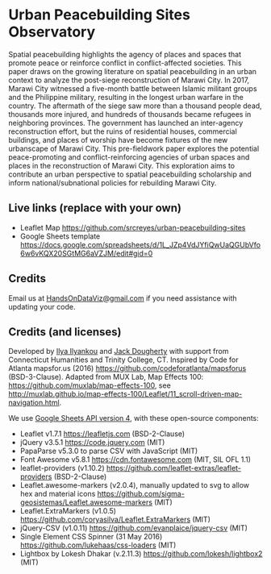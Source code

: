 # Urban Peacebuilding Sites Observatory

Spatial peacebuilding highlights the agency of places and spaces that promote peace or reinforce conflict in conflict-affected societies. This paper draws on the growing literature on spatial peacebuilding in an urban context to analyze the post-siege reconstruction of Marawi City. In 2017, Marawi City witnessed a five-month battle between Islamic militant groups and the Philippine military, resulting in the longest urban warfare in the country. The aftermath of the siege saw more than a thousand people dead, thousands more injured, and hundreds of thousands became refugees in neighboring provinces. The government has launched an inter-agency reconstruction effort, but the ruins of residential houses, commercial buildings, and places of worship have become fixtures of the new urbanscape of Marawi City. This pre-fieldwork paper explores the potential peace-promoting and conflict-reinforcing agencies of urban spaces and places in the reconstruction of Marawi City. This exploration aims to contribute an urban perspective to spatial peacebuilding scholarship and inform national/subnational policies for rebuilding Marawi City.

## Live links (replace with your own)
- Leaflet Map https://github.com/srcreyes/urban-peacebuilding-sites
- Google Sheets template https://docs.google.com/spreadsheets/d/1L_JZp4VdJYfiQwUaQGUbVfo6w6vKQX20SGtMG6aVZJM/edit#gid=0

## Credits

Email us at [HandsOnDataViz@gmail.com](handsondataviz@gmail.com) if you need assistance with updating your code.

## Credits (and licenses)
Developed by [Ilya Ilyankou](https://github.com/ilyankou) and [Jack Dougherty](https://github.com/jackdougherty) with support from Connecticut Humanities and Trinity College, CT. Inspired by Code for Atlanta mapsfor.us (2016) https://github.com/codeforatlanta/mapsforus (BSD-3-Clause). Adapted from MUX Lab, Map Effects 100: https://github.com/muxlab/map-effects-100, see http://muxlab.github.io/map-effects-100/Leaflet/11_scroll-driven-map-navigation.html.

We use [Google Sheets API version 4](https://developers.google.com/sheets/api), with these open-source components:

- Leaflet v1.7.1 https://leafletjs.com (BSD-2-Clause)
- jQuery v3.5.1 https://code.jquery.com (MIT)
- PapaParse v5.3.0 to parse CSV with JavaScript (MIT)
- Font Awesome v5.8.1 https://cdn.fontawesome.com (MIT, SIL OFL 1.1)
- leaflet-providers (v1.10.2) https://github.com/leaflet-extras/leaflet-providers (BSD-2-Clause)
- Leaflet.awesome-markers (v2.0.4), manually updated to svg to allow hex and material icons https://github.com/sigma-geosistemas/Leaflet.awesome-markers (MIT)
- Leaflet.ExtraMarkers (v1.0.5) https://github.com/coryasilva/Leaflet.ExtraMarkers (MIT)
- jQuery-CSV (v1.0.11) https://github.com/evanplaice/jquery-csv (MIT)
- Single Element CSS Spinner (31 May 2016) https://github.com/lukehaas/css-loaders (MIT)
- Lightbox by Lokesh Dhakar (v.2.11.3) https://github.com/lokesh/lightbox2 (MIT)
